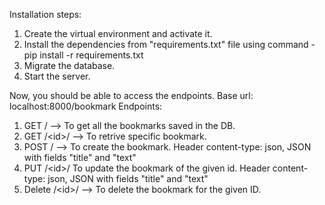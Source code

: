 Installation steps:
1. Create the virtual environment and activate it.
2. Install the dependencies from "requirements.txt" file using command - pip install -r requirements.txt
3. Migrate the database. 
4. Start the server.

Now, you should be able to access the endpoints. 
Base url: localhost:8000/bookmark
Endpoints:
1. GET      /      --> To get all the bookmarks saved in the DB.
2. GET      /\<id\>/  --> To retrive specific bookmark.
3. POST     /  --> To create the bookmark. Header content-type: json, JSON with fields "title" and "text" 
4. PUT      /\<id\>/ To update the bookmark of the given id. Header content-type: json, JSON with fields "title" and "text"
4. Delete   /\<id\>/  --> To delete the bookmark for the given ID.
